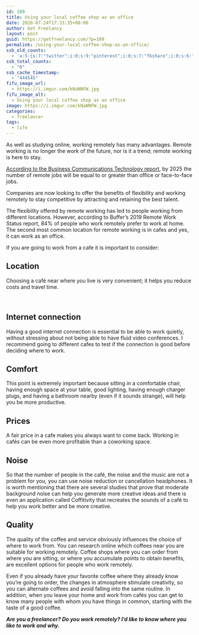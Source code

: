 ```yaml
---
id: 189
title: Using your local coffee shop as an office
date: 2020-07-24T17:33:35+00:00
author: Get Freelancy
layout: post
guid: https://getfreelancy.com/?p=189
permalink: /using-your-local-coffee-shop-as-an-office/
ssb_old_counts:
  - 'a:5:{s:7:"twitter";i:0;s:9:"pinterest";i:0;s:7:"fbshare";i:0;s:6:"reddit";i:0;s:6:"tumblr";i:0;}'
ssb_total_counts:
  - "0"
ssb_cache_timestamp:
  - "444545"
fifu_image_url:
  - https://i.imgur.com/kNaNNFW.jpg
fifu_image_alt:
  - Using your local coffee shop as an office
image: https://i.imgur.com/kNaNNFW.jpg
categories:
  - freelancer
tags:
  - life
---
```

As well as studying online, working remotely has many advantages. Remote working is no longer the work of the future, nor is it a trend; remote working is here to stay.

[According to the Business Communications Technology report](https://www.blueface.com/wp-content/uploads/2018/01/The-2018-BCT-Report.pdf), by 2025 the number of remote jobs will be equal to or greater than office or face-to-face jobs.

Companies are now looking to offer the benefits of flexibility and working remotely to stay competitive by attracting and retaining the best talent.

The flexibility offered by remote working has led to people working from different locations. However, according to Buffer&#8217;s 2019 Remote Work Status report, 84% of people who work remotely prefer to work at home. The second most common location for remote working is in cafes and yes, it can work as an office.

If you are going to work from a cafe it is important to consider:

## Location

Choosing a café near where you live is very convenient; it helps you reduce costs and travel time.

&nbsp;

## Internet connection

Having a good internet connection is essential to be able to work quietly, without stressing about not being able to have fluid video conferences. I recommend going to different cafes to test if the connection is good before deciding where to work.

## Comfort

This point is extremely important because sitting in a comfortable chair, having enough space at your table, good lighting, having enough charger plugs, and having a bathroom nearby (even if it sounds strange), will help you be more productive.

## Prices

A fair price in a cafe makes you always want to come back. Working in cafés can be even more profitable than a coworking space.

## Noise

So that the number of people in the café, the noise and the music are not a problem for you, you can use noise reduction or cancellation headphones. It is worth mentioning that there are several studies that prove that moderate background noise can help you generate more creative ideas and there is even an application called Coffitivity that recreates the sounds of a café to help you work better and be more creative.

## Quality

The quality of the coffee and service obviously influences the choice of where to work from. You can research online which coffees near you are suitable for working remotely. Coffee shops where you can order from where you are sitting, or where you accumulate points to obtain benefits, are excellent options for people who work remotely.

Even if you already have your favorite coffee where they already know you&#8217;re going to order, the changes in atmosphere stimulate creativity, so you can alternate coffees and avoid falling into the same routine. In addition, when you leave your home and work from cafés you can get to know many people with whom you have things in common, starting with the taste of a good coffee.

_**Are you a freelancer? Do you work remotely? I&#8217;d like to know where you like to work and why.**_